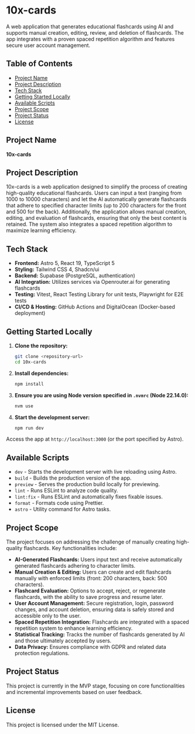 # 10x-cards

A web application that generates educational flashcards using AI and supports manual creation, editing, review, and deletion of flashcards. The app integrates with a proven spaced repetition algorithm and features secure user account management.

## Table of Contents

- [Project Name](#project-name)
- [Project Description](#project-description)
- [Tech Stack](#tech-stack)
- [Getting Started Locally](#getting-started-locally)
- [Available Scripts](#available-scripts)
- [Project Scope](#project-scope)
- [Project Status](#project-status)
- [License](#license)

## Project Name

**10x-cards**

## Project Description

10x-cards is a web application designed to simplify the process of creating high-quality educational flashcards. Users can input a text (ranging from 1000 to 10000 characters) and let the AI automatically generate flashcards that adhere to specified character limits (up to 200 characters for the front and 500 for the back). Additionally, the application allows manual creation, editing, and evaluation of flashcards, ensuring that only the best content is retained. The system also integrates a spaced repetition algorithm to maximize learning efficiency.

## Tech Stack

- **Frontend:** Astro 5, React 19, TypeScript 5
- **Styling:** Tailwind CSS 4, Shadcn/ui
- **Backend:** Supabase (PostgreSQL, authentication)
- **AI Integration:** Utilizes services via Openrouter.ai for generating flashcards
- **Testing:** Vitest, React Testing Library for unit tests, Playwright for E2E tests
- **CI/CD & Hosting:** GitHub Actions and DigitalOcean (Docker-based deployment)

## Getting Started Locally

1. **Clone the repository:**
   ```bash
   git clone <repository-url>
   cd 10x-cards
   ```

2. **Install dependencies:**
   ```bash
   npm install
   ```

3. **Ensure you are using Node version specified in `.nvmrc` (Node 22.14.0):**
   ```bash
   nvm use
   ```

4. **Start the development server:**
   ```bash
   npm run dev
   ```

Access the app at `http://localhost:3000` (or the port specified by Astro).

## Available Scripts

- `dev` - Starts the development server with live reloading using Astro.
- `build` - Builds the production version of the app.
- `preview` - Serves the production build locally for previewing.
- `lint` - Runs ESLint to analyze code quality.
- `lint:fix` - Runs ESLint and automatically fixes fixable issues.
- `format` - Formats code using Prettier.
- `astro` - Utility command for Astro tasks.

## Project Scope

The project focuses on addressing the challenge of manually creating high-quality flashcards. Key functionalities include:

- **AI-Generated Flashcards:** Users input text and receive automatically generated flashcards adhering to character limits.
- **Manual Creation & Editing:** Users can create and edit flashcards manually with enforced limits (front: 200 characters, back: 500 characters).
- **Flashcard Evaluation:** Options to accept, reject, or regenerate flashcards, with the ability to save progress and resume later.
- **User Account Management:** Secure registration, login, password changes, and account deletion, ensuring data is safely stored and accessible only to the user.
- **Spaced Repetition Integration:** Flashcards are integrated with a spaced repetition system to enhance learning efficiency.
- **Statistical Tracking:** Tracks the number of flashcards generated by AI and those ultimately accepted by users.
- **Data Privacy:** Ensures compliance with GDPR and related data protection regulations.

## Project Status

This project is currently in the MVP stage, focusing on core functionalities and incremental improvements based on user feedback.

## License

This project is licensed under the MIT License.
